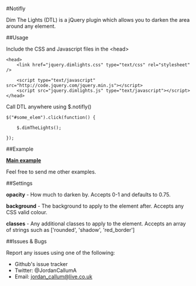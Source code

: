 #Notifly

Dim The Lights (DTL) is a jQuery plugin which allows you to darken the area around any element. 

##Usage

Include the CSS and Javascript files in the &lt;head&gt;

	<head>
		<link href="jquery.dimlights.css" type="text/css" rel="stylesheet" />

		<script type="text/javascript" src="http://code.jquery.com/jquery.min.js"></script>
		<script src="jquery.dimlights.js" type="text/javascript"></script>
	</head>

Call DTL anywhere using $.notifly()

    $("#some_elem").click(function() {

        $.dimTheLights();

    });

##Example

**[Main example](http://jordan-adams.co.uk/dimthelights)**

Feel free to send me other examples.

##Settings

**opacity** - How much to darken by. Accepts 0-1 and defaults to 0.75.

**background** - The background to apply to the element after. Accepts any CSS valid colour.

**classes** - Any additional classes to apply to the element. Accepts an array of strings such as ['rounded', 'shadow', 'red_border']

##Issues & Bugs

Report any issues using one of the following:

* Github's issue tracker
* Twitter: @JordanCallumA
* Email: jordan_callum@live.co.uk